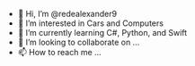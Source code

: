 - 👋 Hi, I’m @redealexander9
- 👀 I’m interested in Cars and Computers
- 🌱 I’m currently learning C#, Python, and Swift
- 💞️ I’m looking to collaborate on ...
- 📫 How to reach me ...

<!---
redealexander9/redealexander9 is a ✨ special ✨ repository because its `README.md` (this file) appears on your GitHub profile.
You can click the Preview link to take a look at your changes.
--->

